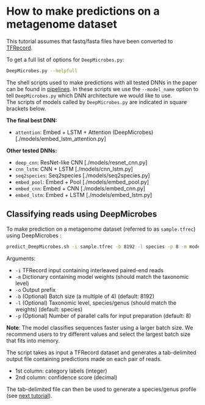 # How to make predictions on a metagenome dataset

This tutorial assumes that fastq/fasta files have been converted to [TFRecord](https://github.com/MicrobeLab/DeepMicrobes/blob/master/document/tfrecord.md).

To get a full list of options for `DeepMicrobes.py`:

```sh
DeepMicrobes.py --helpfull
```

The shell scripts used to make predictions with all tested DNNs in the paper can be found in [pipelines](https://github.com/MicrobeLab/DeepMicrobes/tree/master/pipelines). 
In these scripts we use the `--model_name` option to tell `DeepMicrobes.py` which DNN architecture we would like to use. <br>
The scripts of models called by `DeepMicrobes.py` are indicated in square brackets below.

<b>The final best DNN:</b>
* `attention`: Embed + LSTM + Attention (DeepMicrobes) [./models/embed_lstm_attention.py]

<b>Other tested DNNs:</b>
* `deep_cnn`: ResNet-like CNN [./models/resnet_cnn.py]
* `cnn_lstm`: CNN + LSTM [./models/cnn_lstm.py]
* `seq2species`: Seq2species [./models/seq2species.py]
* `embed_pool`: Embed + Pool [./models/embed_pool.py]
* `embed_cnn`: Embed + CNN [./models/embed_cnn.py]
* `embed_lstm`: Embed + LSTM [./models/embed_lstm.py]

## Classifying reads using DeepMicrobes

To make prediction on a metagenome dataset (referred to as `sample.tfrec`) using DeepMicrobes :
```sh
predict_DeepMicrobes.sh -i sample.tfrec -b 8192 -l species -p 8 -m model_dir -o prefix 
```

Arguments: <br>
* `-i` TFRecord input containing interleaved paired-end reads <br>
* `-m` Dictionary containing model weights (should match the taxonomic level) <br>
* `-o` Output prefix <br>
* `-b` (Optional) Batch size (a multiple of 4) (default: 8192) <br>
* `-l` (Optional) Taxonomic level, species/genus (should match the weights) (default: species) <br>
* `-p` (Optional) Number of parallel calls for input preparation (default: 8) <br>


<b>Note</b>: The model classifies sequences faster using a larger batch size. 
We recommend users to try different values and select the largest batch size that fits into memory. 

The script takes as input a TFRecord dataset and generates a tab-delimited output file containing predictions made on each pair of reads. 
* 1st column: category labels (integer)
* 2nd column: confidence score (decimal)

The tab-delimited file can then be used to generate a species/genus profile (see [next tutorial](https://github.com/MicrobeLab/DeepMicrobes/blob/master/document/profile.md)).



